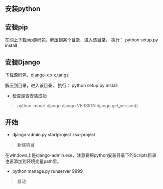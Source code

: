 
## 安装python

## 安装pip

在网上下载pip源码包，解压到某个目录，进入该目录，
执行： python setup.py install

## 安装Django

下载源码包，django-x.x.x.tar.gz

解压到目录，进入该目录，
执行： python setup.py install

- 检查是否安装成功

> python
> import django
> django.VERSION
> django.get_version()


## 开始



- django-admin.py startproject zsx-project

> 新建项目

在windows上是django-admin.exe，注意要把python安装目录下的Scripts目录也要添加到环境变量path里。

- python manage.py runserver 9999

> 启动


